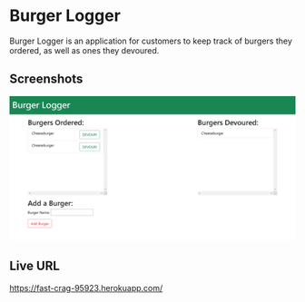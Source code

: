 # Burger Logger
Burger Logger is an application for customers to keep track of burgers they ordered, as well as ones they devoured.

## Screenshots
![Burger Logger](./screenshots/screencapture-fast-crag-95923-herokuapp-2021-02-18-22_59_30.png)

## Live URL
https://fast-crag-95923.herokuapp.com/
